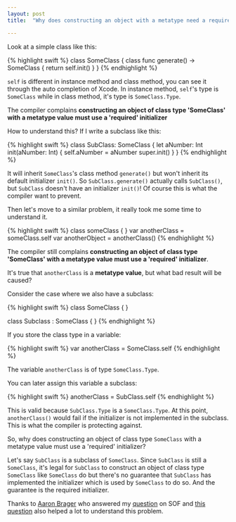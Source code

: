 ```yaml
---
layout: post
title:  "Why does constructing an object with a metatype need a required initializer"

---
```

Look at a simple class like this:
    
{% highlight swift %}
class SomeClass {
    class func generate() -> SomeClass {
        return self.init()
    }
}
{% endhighlight %}

`self` is different in instance method and class method, you can see it through the auto completion of Xcode. In instance method, `self`'s type is `SomeClass` while in class method, it's type is `SomeClass.Type`.

The compiler complains **constructing an object of class type 'SomeClass' with a metatype value must use a 'required' initializer**

How to understand this? If I write a subclass like this:

{% highlight swift %}
class SubClass: SomeClass {
    let aNumber: Int
    init(aNumber: Int) {
        self.aNumber = aNumber
        super.init()
    }
}
{% endhighlight %}

It will inherit `SomeClass`'s class method `generate()` but won't inherit its default initializer `init()`. So `SubClass.generate()` actually calls `SubClass()`, but `SubClass` doesn't have an initializer `init()`! Of course this is what the compiler want to prevent.

Then let's move to a similar problem, it really took me some time to understand it.

{% highlight swift %}
class someClass {
}
var anotherClass = someClass.self
var anotherObject = anotherClass()
{% endhighlight %}

The compiler still complains **constructing an object of class type 'SomeClass' with a metatype value must use a 'required' initializer**. 

It's true that `anotherClass` is a **metatype value**, but what bad result will be caused?

Consider the case where we also have a subclass:

{% highlight swift %}
class SomeClass {
}

class Subclass : SomeClass {
}
{% endhighlight %}

If you store the class type in a variable:

{% highlight swift %}
var anotherClass = SomeClass.self
{% endhighlight %}

The variable `anotherClass` is of type `SomeClass.Type`.

You can later assign this variable a subclass:

{% highlight swift %}
anotherClass = SubClass.self
{% endhighlight %}

This is valid because `SubClass.Type` is a `SomeClass.Type`. At this point, `anotherClass()` would fail if the initializer is not implemented in the subclass. This is what the compiler is protecting against.

So, why does constructing an object of class type `SomeClass` with a metatype value must use a 'required' initializer?

Let's say `SubClass` is a subclass of `SomeClass`. Since `SubClass` is still a `SomeClass`, it's legal for `SubClass` to construct an object of class type `SomeClass` like `SomeClass` do but there's no guarantee that `SubClass` has implemented the initializer which is used by `SomeClass` to do so. And the guarantee is the required initializer.

Thanks to [Aaron Brager](http://stackoverflow.com/users/1445366/aaron-brager) who answered my [question](http://stackoverflow.com/questions/32163124/why-must-constructing-an-object-of-class-type-someclass-with-a-metatype-value) on SOF and [this question](http://stackoverflow.com/questions/28144475/implementing-nscopying-in-swift-with-subclasses) also helped a lot to understand this problem.
